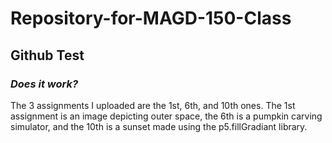 # Repository-for-MAGD-150-Class
## **Github Test**
### _Does it work?_
The 3 assignments I uploaded are the 1st, 6th, and 10th ones. The 1st assignment is an image depicting outer space, the 6th is a pumpkin carving simulator, and the 10th is a sunset made using the p5.fillGradiant library.
